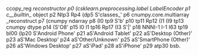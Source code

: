 ccopy_reg
_reconstructor
p0
(csklearn.preprocessing.label
LabelEncoder
p1
c__builtin__
object
p2
Ntp3
Rp4
(dp5
S'classes_'
p6
cnumpy.core.multiarray
_reconstruct
p7
(cnumpy
ndarray
p8
(I0
tp9
S'b'
p10
tp11
Rp12
(I1
(I9
tp13
cnumpy
dtype
p14
(S'O8'
p15
I0
I1
tp16
Rp17
(I3
S'|'
p18
NNNI-1
I-1
I63
tp19
bI00
(lp20
S'Android Phone'
p21
aS'Android Tablet'
p22
aS'Desktop (Other)'
p23
aS'Mac Desktop'
p24
aS'Other/Unknown'
p25
aS'SmartPhone (Other)'
p26
aS'Windows Desktop'
p27
aS'iPad'
p28
aS'iPhone'
p29
atp30
bsb.